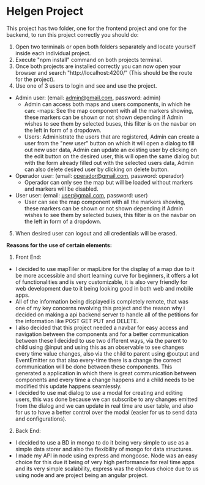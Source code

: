 # Helgen Project

This project has two folder, one for the frontend project and one for the backend, to run this project correctly you should do:

1. Open two terminals or open both folders separately and locate yourself inside each individual project.
2. Execute "npm install" command on both projects terminal.
3. Once both projects are installed correctly you can now open your browser and search "http://localhost:4200/" (This should be the route for the project).
4. Use one of 3 users to login and see and use the project.
  - Admin user: (email: admin@gmail.com, password: admin) 
    - Admin can access both maps and users components, in which he can: -maps: See the map component with all the markers showing, these markers can be shown or not shown depending if Admin wishes to see them by selected buses, this filter is on the navbar on the left in form of a dropdown.
    - Users: Administrate the users that are registered, Admin can create a user from the "new user" button on which it will open a dialog to fill out new user data, Admin can update an existing user by clicking on the edit button on the desired user, this will open the same dialog but with the form already filled out with the selected users data, Admin can also delete desired user by clicking on delete button.
  - Operador user: (email: operador@gmail.com, password: operador)
    - Operador can only see the map but will be loaded without markers and markers will be disabled.
  - User user: (email: user@gmail.com, password: user)
    - User can see the map component with all the markers showing, these markers can be shown or not shown depending if Admin wishes to see them by selected buses, this filter is on the navbar on the left in form of a dropdown.
5. When desired user can logout and all credentials will be erased.

**Reasons for the use of certain elements:**
1. Front End: 
 - I decided to use mapTiler or mapLibre for the display of a map due to it be more accessible and short learning curve for beginners, it offers a lot of functionalities and is very customizable, it is also very friendly for web development due to it being looking good in both web and mobile apps. 
 - All of the information being displayed is completely remote, that was one of my key concerns revolving this project and the reason why i decided on making a api backend server to handle all of the petitions for the information like POST GET PUT and DELETE.
 - I also decided that this project needed a navbar for easy access and navigation between the components and for a better communication between these I decided to use two different ways, via the parent to child using @input and using this as an observable to see changes every time value changes, also via the child to parent using @output and EventEmitter so that also every-time there is a change the correct communication will be done between these components. This generated a application in which there is great communication between components and every time a change happens and a child needs to be modified this update happens seamlessly. 
 - I decided to use mat dialog to use a modal for creating and editing users, this was done because we can subscribe to any changes emitted from the dialog and we can update in real time are user table, and also for us to have a better control over the modal (easier for us to send data and configurations).

2. Back End:
  - I decided to use a BD in mongo to do it being very simple to use as a simple data storer and also the flexibility of mongo for data structures.
  - I made my API in node using express and mongoose. Node was an easy choice for this due it being of very high performance for real time apps and its very simple scalability, express was the obvious choice due to us using node and are project being an angular project.